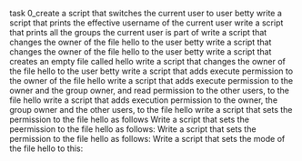  task 0_create a script that switches the current user to user betty
write a script that prints the effective username of the current user
write a script that prints all the groups the current user is part of
write a script that changes the owner of the file hello to the user betty
write a script that changes the owner of the file hello to the user betty
write a script that creates an empty file called hello
write a script that changes the owner of the file hello to the user betty
write a script that adds execute permission to the owner of the file hello
write a script that adds execute permission to the owner and the group owner, and read permission to the other users, to the file hello
write a script that adds execution permission to the owner, the group owner and the other users, to the file hello
write a script that sets the permission to the file hello as follows
Write a script that sets the peermission to the file hello as follows:
Write a script that sets the permission to the file hello as follows:
Write a script that sets the mode of the file hello to this:
